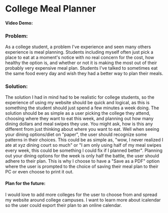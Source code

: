 # College Meal Planner
#### Video Demo:  <URL HERE>

### Problem:
As a college student, a problem I've experience and seen many others experience is meal planning. Students including myself often just pick a place to eat at a moment's notice
with no real concern for the cost, how healthy the option is, and whether or not it is making the most out of their probably very expensive meal plan. Students I've talked to
sometimes eat the same food every day and wish they had a better way to plan their meals.

### Solution:
The solution I had in mind had to be realistic for college students, so the experience of using my website should be quick and logical, as this is something the student should
just spend a few minutes a week doing. The solution should be as simple as a user picking the college they attend, choosing where they want to eat this week, and planning out how
many dining dollars and meal swipes they use. You might ask, how is this any different from just thinking about where you want to eat. Well when seeing your dining options/diet 
on "paper", the user should recognize some patterns in their choices. This could be as simple as, "wow, I never realized I ate at xyz dining court so much" or "I am only using 
half of my meal swipes every week, this could be something I could fix if I planned better". 
Planning out your dining options for the week is only half the battle, the user should adhere to their plan. This is why I choose to have a "Save as a PDF" option where the user is
prompted to the choice of saving their meal plan to their PC or even choose to print it out. 

#### Plan for the future:
I would love to add more colleges for the user to choose from and spread my website around college campuses. I want to learn more about icalendar so the user could export their plan
to an online calendar.
